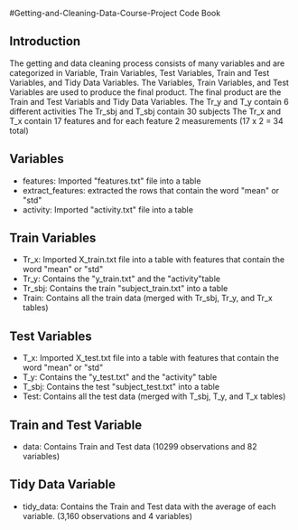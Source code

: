 #Getting-and-Cleaning-Data-Course-Project Code Book
## Introduction

The getting and data cleaning process consists of many variables and are categorized in Variable, Train Variables, Test Variables, Train and Test Variables, and Tidy Data Variables.
The Variables, Train Variables, and Test Variables are used to produce the final product. The final product are the Train and Test Variabls and Tidy Data Variables.
The Tr_y and T_y contain 6 different activities
The Tr_sbj and T_sbj contain 30 subjects
The Tr_x and T_x contain 17 features and for each feature 2 measurements (17 x 2 = 34 total)
## Variables
* features: Imported "features.txt" file into a table
* extract_features: extracted the rows that contain the word "mean" or "std"
* activity: Imported "activity.txt"  file into a table 
## Train Variables

* Tr_x: Imported X_train.txt file into a table with features that contain the word "mean" or "std"
* Tr_y: Contains the "y_train.txt" and the "activity"table 
* Tr_sbj: Contains the train "subject_train.txt" into a table 
* Train: Contains all the train data (merged with Tr_sbj, Tr_y, and Tr_x tables)
## Test Variables

* T_x: Imported X_test.txt file into a table with features that contain the word "mean" or "std"
* T_y: Contains the "y_test.txt" and the "activity" table 
* T_sbj: Contains the test "subject_test.txt" into a table 
* Test: Contains all the test data (merged with T_sbj, T_y, and T_x tables)
## Train and Test Variable

* data: Contains Train and Test data (10299 observations and 82 variables)
## Tidy Data Variable

* tidy_data: Contains the Train and Test data with the average of each variable. (3,160 observations and 4 variables)


